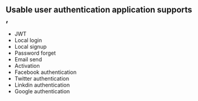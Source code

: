 ## Usable user authentication application supports , 

* JWT
* Local login
* Local signup
* Password forget
* Email send
* Activation
* Facebook authentication
* Twitter authentication
* Linkdin authentication
* Google authentication
